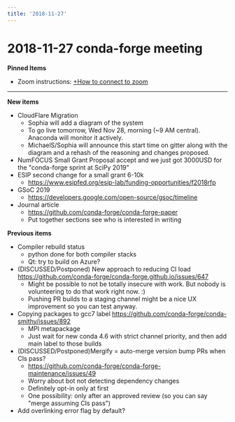 ```yaml
---
title: '2018-11-27'
---
```

# 2018-11-27 conda-forge meeting
**Pinned Items**

- Zoom instructions: [+How to connect to zoom](https://paper.dropbox.com/doc/How-to-connect-to-zoom-odl94oveHyiRv6UqTtZE5) 
----------

**New items**

- CloudFlare Migration
    - Sophia will add a diagram of the system
    - To go live tomorrow, Wed Nov 28, morning (~9 AM central).  Anaconda will monitor it actively.
    - MichaelS/Sophia will announce this start time on gitter along with the diagram and a rehash of the reasoning and changes proposed.
- NumFOCUS Small Grant Proposal accept and we just got 3000USD for the "conda-forge sprint at SciPy 2019"
- ESIP second change for a small grant 6-10k
    - https://www.esipfed.org/esip-lab/funding-opportunities/f2018rfp
- GSoC 2019
    - https://developers.google.com/open-source/gsoc/timeline
- Journal article
    - https://github.com/conda-forge/conda-forge-paper
    - Put together sections see who is interested in writing

**Previous items**

- Compiler rebuild status
    - python done for both compiler stacks
    - Qt: try to build on Azure?
- (DISCUSSED/Postponed) New approach to reducing CI load https://github.com/conda-forge/conda-forge.github.io/issues/647
    - Might be possible to not be totally insecure with work. But nobody is volunteering to do that work right now. :)
    - Pushing PR builds to a staging channel might be a nice UX improvement so you can test anyway.
- Copying packages to gcc7 label https://github.com/conda-forge/conda-smithy/issues/892
    - MPI metapackage
    - Just wait for new conda 4.6 with strict channel priority, and then add main label to those builds
- (DISCUSSED/Postponed)Mergify = auto-merge version bump PRs when CIs pass?
    - https://github.com/conda-forge/conda-forge-maintenance/issues/49
    - Worry about bot not detecting dependency changes
    - Definitely opt-in only at first
    - One possibility: only after an approved review (so you can say "merge assuming CIs pass")
- Add overlinking error flag by default?

